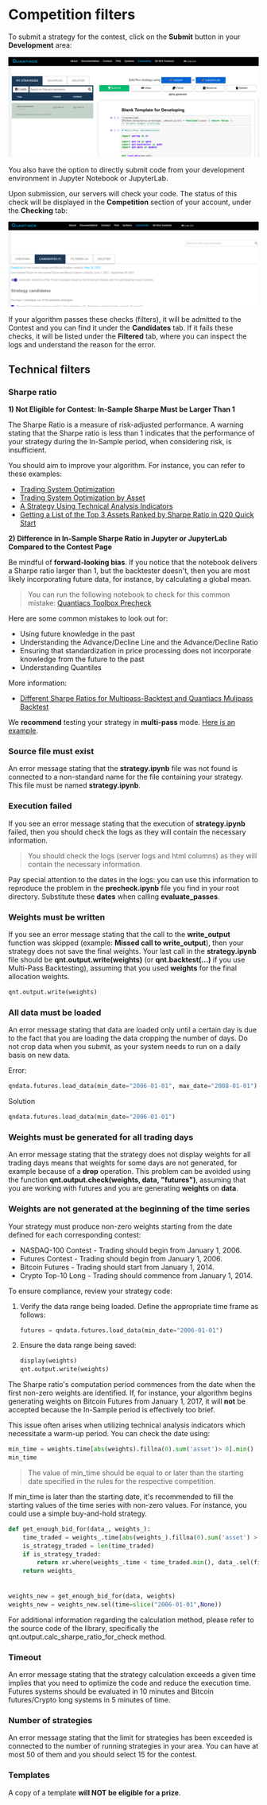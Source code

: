 # Competition filters

To submit a strategy for the contest, click on the **Submit** button in your **Development** area:

![Submit](./pictures/submit.png)

You also have the option to directly submit code from your development environment in Jupyter Notebook or JupyterLab.  

Upon submission, our servers will check your code. The status of this check will be displayed in the **Competition** section of your account, under the **Checking** tab:

![Checking](./pictures/test.png)

If your algorithm passes these checks (filters), it will be admitted to the Contest and you can find it under the **Candidates** tab. If it fails these checks, it will be listed under the **Filtered** tab, where you can inspect the logs and understand the reason for the error.

## Technical filters

### Sharpe ratio

**1) Not Eligible for Contest: In-Sample Sharpe Must be Larger Than 1**

The Sharpe Ratio is a measure of risk-adjusted performance. A warning stating that the Sharpe ratio is less than 1 indicates that the performance of your strategy during the In-Sample period, when considering risk, is insufficient.

You should aim to improve your algorithm. For instance, you can refer to these examples:

* [Trading System Optimization](https://github.com/quantiacs/strategy-futures-ta-global-optimizer/blob/master/strategy.ipynb)
* [Trading System Optimization by Asset](https://github.com/quantiacs/strategy-futures-optimization-each-asset/blob/master/strategy.ipynb)
* [A Strategy Using Technical Analysis Indicators](https://github.com/quantiacs/strategy-predict-NASDAQ100-use-atr-lwma/blob/master/strategy.ipynb)
* [Getting a List of the Top 3 Assets Ranked by Sharpe Ratio in Q20 Quick Start](https://github.com/quantiacs/strategy-q20-nasdaq100-quick-start/blob/master/strategy.ipynb)

**2) Difference in In-Sample Sharpe Ratio in Jupyter or JupyterLab Compared to the Contest Page**

Be mindful of **forward-looking bias**. If you notice that the notebook delivers a Sharpe ratio larger than 1, but the backtester doesn't, then you are most likely incorporating future data, for instance, by calculating a global mean.

> You can run the following notebook to check for this common mistake:
[Quantiacs Toolbox Precheck](https://github.com/quantiacs/toolbox/blob/main/qnt/precheck.ipynb)

Here are some common mistakes to look out for:

* Using future knowledge in the past
* Understanding the Advance/Decline Line and the Advance/Decline Ratio
* Ensuring that standardization in price processing does not incorporate knowledge from the future to the past
* Understanding Quantiles

More information:
* [Different Sharpe Ratios for Multipass-Backtest and Quantiacs Mulipass Backtest](https://quantiacs.com/community/topic/374/different-sharpe-ratios-for-multipass-backtest-and-quantiacs-mulipass-backtest?_=1687248669560)

We **recommend** testing your strategy in **multi-pass** mode. [Here is an example](https://quantiacs.com/documentation/en/examples/trading_system_optimization.html#preventing-forward-looking).

### Source file must exist
An error message stating that the **strategy.ipynb** file was not found is connected to a non-standard name for the file containing your strategy. This file must be named **strategy.ipynb**.

### Execution failed
If you see an error message stating that the execution of **strategy.ipynb** failed, then you should check the logs as they will contain the necessary information.

> You should check the logs (server logs and html columns) as they will contain the necessary information.

Pay special attention to the dates in the logs: you can use this information to reproduce the problem in the **precheck.ipynb** file you find in your root directory. Substitute these **dates** when calling **evaluate_passes**.

### Weights must be written
If you see an error message stating that the call to the **write_output** function was skipped (example: **Missed call to write_output**), then your strategy does not save the final weights. Your last call in the **strategy.ipynb** file should be **qnt.output.write(weights)** (or **qnt.backtest(...)** if you use Multi-Pass Backtesting), assuming that you used **weights** for the final allocation weights.
```python
qnt.output.write(weights)
```

### All data must be loaded
An error message stating that data are loaded only until a certain day is due to the fact that you are loading the data cropping the number of days. Do not crop data when you submit, as your system needs to run on a daily basis on new data.

Error:
```python
qndata.futures.load_data(min_date="2006-01-01", max_date="2008-01-01")
```

Solution

```python
qndata.futures.load_data(min_date="2006-01-01")
```

### Weights must be generated for all trading days
An error message stating that the strategy does not display weights for all trading days means that weights for some days are not generated, for example because of a **drop** operation. This problem can be avoided using the function **qnt.output.check(weights, data, "futures")**, assuming that you are working with futures and you are generating **weights** on **data**.

### Weights are not generated at the beginning of the time series
Your strategy must produce non-zero weights starting from the date defined for each corresponding contest:

* NASDAQ-100 Contest - Trading should begin from January 1, 2006.
* Futures Contest - Trading should begin from January 1, 2006.
* Bitcoin Futures - Trading should start from January 1, 2014.
* Crypto Top-10 Long - Trading should commence from January 1, 2014.

To ensure compliance, review your strategy code:

1. Verify the data range being loaded. Define the appropriate time frame as follows:
   ```python
   futures = qndata.futures.load_data(min_date="2006-01-01")
   ```
2. Ensure the data range being saved:
    ```python
    display(weights)
    qnt.output.write(weights)
    ```

The Sharpe ratio's computation period commences from the date when the first non-zero weights are identified. If, for instance, your algorithm begins generating weights on Bitcoin Futures from January 1, 2017, it will **not** be accepted because the In-Sample period is effectively too brief.

This issue often arises when utilizing technical analysis indicators which necessitate a warm-up period. You can check the date using:

```python
min_time = weights.time[abs(weights).fillna(0).sum('asset')> 0].min()
min_time
```

> The value of min_time should be equal to or later than the starting date specified in the rules for the respective competition.

If min_time is later than the starting date, it's recommended to fill the starting values of the time series with non-zero values. For instance, you could use a simple buy-and-hold strategy.

```python
def get_enough_bid_for(data_, weights_):
    time_traded = weights_.time[abs(weights_).fillna(0).sum('asset') > 0]
    is_strategy_traded = len(time_traded)
    if is_strategy_traded:
        return xr.where(weights_.time < time_traded.min(), data_.sel(field="is_liquid"), weights_)
    return weights_


weights_new = get_enough_bid_for(data, weights)
weights_new = weights_new.sel(time=slice("2006-01-01",None))
```

For additional information regarding the calculation method, please refer to the source code of the library, specifically the qnt.output.calc_sharpe_ratio_for_check method.

### Timeout
An error message stating that the strategy calculation exceeds a given time implies that you need to optimize the code and reduce the execution time. Futures systems should be evaluated in 10 minutes and Bitcoin futures/Crypto long systems in 5 minutes of time.


### Number of strategies
An error message stating that the limit for strategies has been exceeded is connected to the number of running strategies in your area. You can have at most 50 of them and you should select 15 for the contest.

### Templates
A copy of a template **will NOT be eligible for a prize**.

